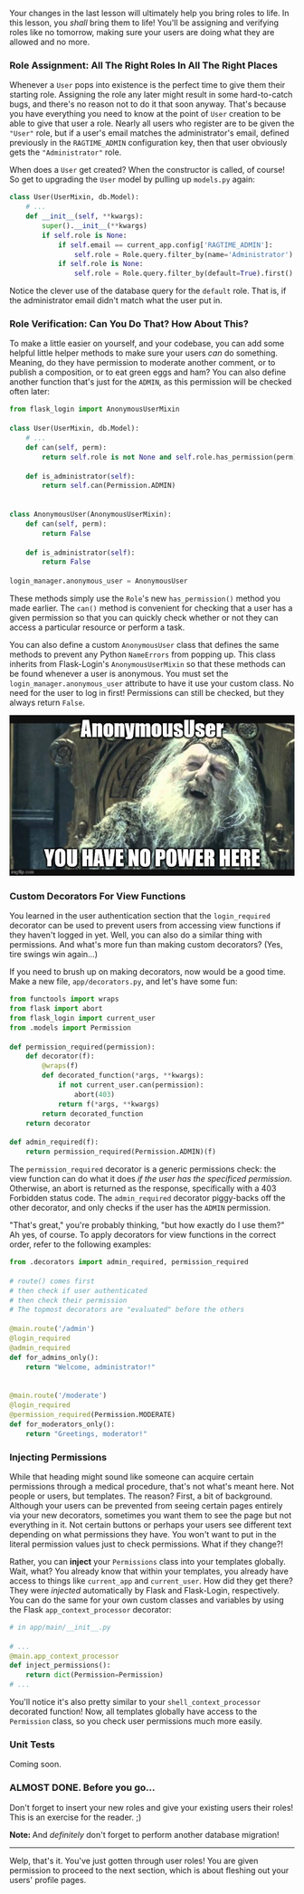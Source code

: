 Your changes in the last lesson will ultimately help you bring roles to life. In this lesson, you *shall* bring them to life! You'll be assigning and verifying roles like no tomorrow, making sure your users are doing what they are allowed and no more.

### Role Assignment: All The Right Roles In All The Right Places

Whenever a `User` pops into existence is the perfect time to give them their starting role. Assigning the role any later might result in some hard-to-catch bugs, and there's no reason not to do it that soon anyway. That's because you have everything you need to know at the point of `User` creation to be able to give that user a role. Nearly all users who register are to be given the `"User"` role, but if a user's email matches the administrator's email, defined previously in the `RAGTIME_ADMIN` configuration key, then that user obviously gets the `"Administrator"` role.

When does a `User` get created? When the constructor is called, of course! So get to upgrading the `User` model by pulling up `models.py` again:

[//]: # (TODO?: Comment in code: Explain how we can do `if self.role is None:` if self.role hasn't been defined yet)

```python
class User(UserMixin, db.Model):
    # ...
    def __init__(self, **kwargs):
        super().__init__(**kwargs)
        if self.role is None:
            if self.email == current_app.config['RAGTIME_ADMIN']:
                self.role = Role.query.filter_by(name='Administrator').first()
            if self.role is None:
                self.role = Role.query.filter_by(default=True).first()
```

Notice the clever use of the database query for the `default` role. That is, if the administrator email didn't match what the user put in.

### Role Verification: Can You Do That? How About This?

To make a little easier on yourself, and your codebase, you can add some helpful little helper methods to make sure your users *can* do something. Meaning, do they have permission to moderate another comment, or to publish a composition, or to eat green eggs and ham? You can also define another function that's just for the `ADMIN`, as this permission will be checked often later:

```python
from flask_login import AnonymousUserMixin

class User(UserMixin, db.Model):
    # ...
    def can(self, perm):
        return self.role is not None and self.role.has_permission(perm)

    def is_administrator(self):
        return self.can(Permission.ADMIN)


class AnonymousUser(AnonymousUserMixin):
    def can(self, perm):
        return False

    def is_administrator(self):
        return False

login_manager.anonymous_user = AnonymousUser
```

These methods simply use the `Role`'s new `has_permission()` method you made earlier. The `can()` method is convenient for checking that a user has a given permission so that you can quickly check whether or not they can access a particular resource or perform a task.

You can also define a custom `AnonymousUser` class that defines the same methods to prevent any Python `NameErrors` from popping up. This class inherits from Flask-Login's `AnonymousUserMixin` so that these methods can be found whenever a user is anonymous. You must set the `login_manager.anonymous_user` attribute to have it use your custom class. No need for the user to log in first! Permissions can still be checked, but they always return `False`.

![](../images/no_power-1.jpg)

### Custom Decorators For View Functions

You learned in the user authentication section that the `login_required` decorator can be used to prevent users from accessing view functions if they haven't logged in yet. Well, you can also do a similar thing with permissions. And what's more fun than making custom decorators? (Yes, tire swings win again...)

If you need to brush up on making decorators, now would be a good time. Make a new file, `app/decorators.py`, and let's have some fun:

```python
from functools import wraps
from flask import abort
from flask_login import current_user
from .models import Permission

def permission_required(permission):
    def decorator(f):
        @wraps(f)
        def decorated_function(*args, **kwargs):
            if not current_user.can(permission):
                abort(403)
            return f(*args, **kwargs)
        return decorated_function
    return decorator

def admin_required(f):
    return permission_required(Permission.ADMIN)(f)
```

The `permission_required` decorator is a generic permissions check: the view function can do what it does *if the user has the specificed permission*. Otherwise, an abort is returned as the response, specifically with a 403 Forbidden status code. The `admin_required` decorator piggy-backs off the other decorator, and only checks if the user has the `ADMIN` permission.

"That's great," you're probably thinking, "but how exactly do I use them?" Ah yes, of course. To apply decorators for view functions in the correct order, refer to the following examples:

```python
from .decorators import admin_required, permission_required

# route() comes first
# then check if user authenticated
# then check their permission
# The topmost decorators are "evaluated" before the others

@main.route('/admin')
@login_required
@admin_required
def for_admins_only():
    return "Welcome, administrator!"


@main.route('/moderate')
@login_required
@permission_required(Permission.MODERATE)
def for_moderators_only():
    return "Greetings, moderator!"
```

### Injecting Permissions

While that heading might sound like someone can acquire certain permissions through a medical procedure, that's not what's meant here. Not people or users, but templates. The reason? First, a bit of background. Although your users can be prevented from seeing certain pages entirely via your new decorators, sometimes you want them to see the page but not everything in it. Not certain buttons or perhaps your users see different text depending on what permissions they have. You won't want to put in the literal permission values just to check permissions. What if they change?!

Rather, you can **inject** your `Permissions` class into your templates globally. Wait, what? You already know that within your templates, you already have access to things like `current_app` and `current_user`. How did they get there? They were *injected* automatically by Flask and Flask-Login, respectively. You can do the same for your own custom classes and variables by using the Flask `app_context_processor` decorator:

[//]: # (I *think* that's accurate about Flask and Flask-Login injecting variables...)

```python
# in app/main/__init__.py

# ...
@main.app_context_processor
def inject_permissions():
    return dict(Permission=Permission)
# ...
```

You'll notice it's also pretty similar to your `shell_context_processor` decorated function! Now, all templates globally have access to the `Permission` class, so you check user permissions much more easily.

### Unit Tests

Coming soon.

### ALMOST DONE. Before you go...

Don't forget to insert your new roles and give your existing users their roles! This is an exercise for the reader. ;)

<div class="alert alert-warning" role="alert"><strong>Note: </strong>And <i>definitely</i> don't forget to perform another database migration!</div>

___

Welp, that's it. You've just gotten through user roles! You are given permission to proceed to the next section, which is about fleshing out your users' profile pages.
